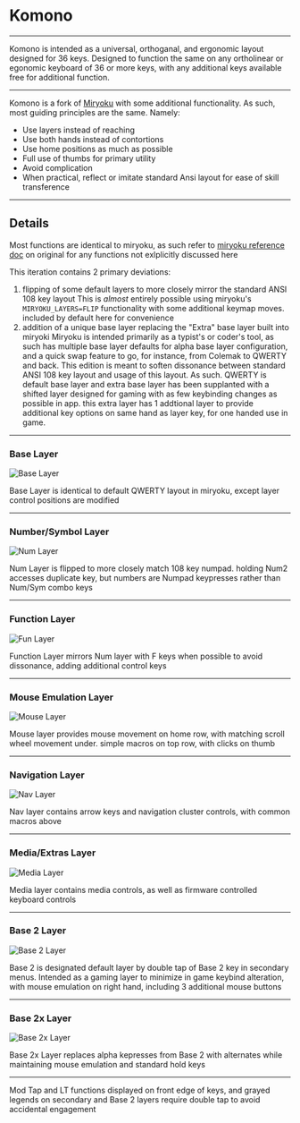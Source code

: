 # Komono #
-----
Komono is intended as a universal, orthoganal, and ergonomic layout designed for 36 keys. 
Designed to function the same on any ortholinear or egonomic keyboard of 36 or more keys, with any additional keys available free for additional function.

---

Komono is a fork of [Miryoku](https://github.com/manna-harbour/miryoku) with some additional functionality.
As such, most guiding principles are the same. Namely:

- Use layers instead of reaching
- Use both hands instead of contortions
- Use home positions as much as possible
- Full use of thumbs for primary utility
- Avoid complication
- When practical, reflect or imitate standard Ansi layout for ease of skill transference
---
## Details ##
Most functions are identical to miryoku, as such refer to [miryoku reference doc](https://github.com/manna-harbour/miryoku/blob/master/docs/reference/readme.org) on original for any functions not exlplicitly discussed here

This iteration contains 2 primary deviations:
1. flipping of some default layers to more closely mirror the standard ANSI 108 key layout
     This is _almost_ entirely possible using miryoku's `MIRYOKU_LAYERS=FLIP` functionality with some additional keymap moves. included by default here for convenience
3. addition of a unique base layer replacing the "Extra" base layer built into miryoki
     Miryoku is intended primarily as a typist's or coder's tool, as such has multiple base layer defaults for alpha base layer configuration, and a quick swap feature to go, for instance, from Colemak to QWERTY and back. This edition is meant to soften dissonance between standard ANSI 108 key layout and usage of this layout. As such. QWERTY is default base layer and extra base layer has been supplanted with a shifted layer designed for gaming with as few keybinding changes as possible in app. this extra layer has 1 addtional layer to provide additional key options on same hand as layer key, for one handed use in game.
---
### Base Layer ###

![Base Layer](https://github.com/user-attachments/assets/a5a9e0a1-128d-4d02-9b38-605ff6f1ba23)

Base Layer is identical to default QWERTY layout in miryoku, except layer control positions are modified

---

### Number/Symbol Layer ###

![Num Layer](https://github.com/user-attachments/assets/bb1feba2-e40f-4399-9028-bfd6b46d2028)

Num Layer is flipped to more closely match 108 key numpad. holding Num2 accesses duplicate key, but numbers are Numpad keypresses rather than Num/Sym combo keys

---
### Function Layer ###

![Fun Layer](https://github.com/user-attachments/assets/a74e2298-7be1-43d4-a307-6231b88dd30f)

Function Layer mirrors Num layer with F keys when possible to avoid dissonance, adding additional control keys

---
### Mouse Emulation Layer ###

![Mouse Layer](https://github.com/user-attachments/assets/8647d8e4-de73-4ec2-a41c-1961ee8358ff)

Mouse layer provides mouse movement on home row, with matching scroll wheel movement under. simple macros on top row, with clicks on thumb

---
### Navigation Layer ###

![Nav Layer](https://github.com/user-attachments/assets/72a53c6f-086f-4228-ba10-9b042c07568b)

Nav layer contains arrow keys and navigation cluster controls, with common macros above

---
### Media/Extras Layer ###

![Media Layer](https://github.com/user-attachments/assets/d5fc23be-5934-4fbd-ab56-19575341f543)

Media layer contains media controls, as well as firmware controlled keyboard controls

---
### Base 2 Layer ###

![Base 2 Layer](https://github.com/user-attachments/assets/aad27530-5969-4828-851e-32064b58b5de)

Base 2 is designated default layer by double tap of Base 2 key in secondary menus. Intended as a gaming layer to minimize in game keybind alteration, with mouse emulation on right hand, including 3 additional mouse buttons

---
### Base 2x Layer ###

![Base 2x Layer](https://github.com/user-attachments/assets/31f13cb0-4dc0-42bb-9821-bfabcdcaf20f)

Base 2x Layer replaces alpha kepresses from Base 2 with alternates while maintaining mouse emulation and standard hold keys

---

Mod Tap and LT functions displayed on front edge of keys, and grayed legends on secondary and Base 2 layers require double tap to avoid accidental engagement
